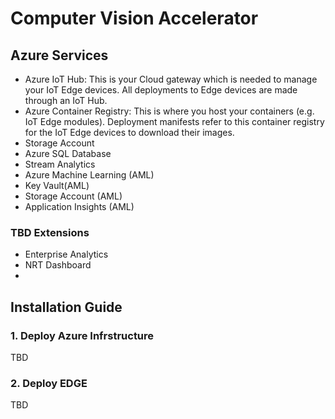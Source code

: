 # Computer Vision Accelerator

## Azure Services

- Azure IoT Hub: This is your Cloud gateway which is needed to manage your IoT Edge devices. All deployments to Edge devices are made through an IoT Hub.
- Azure Container Registry: This is where you host your containers (e.g. IoT Edge modules). Deployment manifests refer to this container registry for the IoT Edge devices to download their images.
- Storage Account
- Azure SQL Database
- Stream Analytics
- Azure Machine Learning (AML)
- Key Vault(AML)
- Storage Account (AML)
- Application Insights (AML)

### TBD Extensions
- Enterprise Analytics
- NRT Dashboard
- 
## Installation Guide

### 1. Deploy Azure Infrstructure
TBD

### 2. Deploy EDGE 
TBD

##
